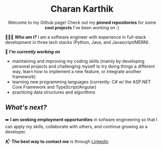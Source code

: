 <h1 align="center"> Charan Karthik </h1>
<p align="center"> Welcome to my Github page! Check out my <b>pinned repositories</b> for some <b>cool projects</b> I've been working on :) </p>

👨🏾‍💻 _**Who am I?**_
I am a software engineer with experience in full-stack development in three tech stacks (Python, Java, and Javascript/MERN).

🌱 _**I'm currently working on**_ 
* maintaining and improving my coding skills (mainly by developing personal projects and challenging myself to try doing things a different way, learn how to implement a new feature, or integrate another framework)
* learning new programming languages (currently: C# w/ the ASP.NET Core Framework and TypeScript/Angular)
* practicing data structures and algorithms

## _What's next?_

➡️ **I am seeking employment opportunities** in sofware engineering so that I can apply my skills, collaborate with others, and continue growing as a developer.

📬 **The best way to contact me** is through [Linkedin](https://www.linkedin.com/in/charankarthik)


<!--
### Hi there 👋


**Charan-Karthik/Charan-Karthik** is a ✨ _special_ ✨ repository because its `README.md` (this file) appears on your GitHub profile.

Here are some ideas to get you started:

- 🔭 I’m currently working on ...
- 🌱 I’m currently learning ...
- 👯 I’m looking to collaborate on ...
- 🤔 I’m looking for help with ...
- 💬 Ask me about ...
- 📫 How to reach me: ...
- 😄 Pronouns: ...
- ⚡ Fun fact: ...
-->
